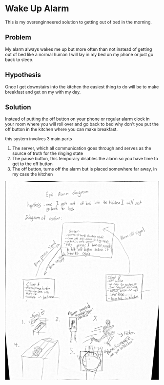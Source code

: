 # Wake Up Alarm

This is my overenginneered solution to getting out of bed in the morning.

## Problem

My alarm always wakes me up but more often than not instead of getting out of bed like a normal human I will lay in my bed on my phone or just go back to sleep.

## Hypothesis

Once I get downstairs into the kitchen the easiest thing to do will be to make breakfast and get on my with my day.

## Solution

Instead of putting the off button on your phone or regular alarm clock in your room where you will roll over and go back to bed why don't you put the off button in the kitchen where you can make breakfast.

this system involves 3 main parts

1.  The server, which all communication goes through and serves as the source of truth for the ringing state
2.  The pause button, this temporary disables the alarm so you have time to get to the off button
3.  The off button, turns off the alarm but is placed somewhere far away, in my case the kitchen

![diagram of system](./diagram.jpg)

